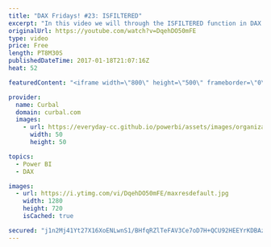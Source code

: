 ```yaml
---
title: "DAX Fridays! #23: ISFILTERED"
excerpt: "In this video we will through the ISFILTERED function in DAX.  This function is useful to detect when a column has been filtered and as shown in this video you can use it to set conditions when a column has been filtered.  Link to Power BI file: http://gofile.me/2kEOD/jSGFzsbB3  PREVIOUS VIDEO: USERELATIONSHIP"
originalUrl: https://youtube.com/watch?v=DqehDO50mFE
type: video
price: Free
length: PT8M30S
publishedDateTime: 2017-01-18T21:07:16Z
heat: 52

featuredContent: "<iframe width=\"800\" height=\"500\" frameborder=\"0\" src=\"https://www.youtube.com/embed/DqehDO50mFE\" allow=\"accelerometer; autoplay; encrypted-media; gyroscope; picture-in-picture\" allowfullscreen></iframe>"

provider:
  name: Curbal
  domain: curbal.com
  images:
    - url: https://everyday-cc.github.io/powerbi/assets/images/organizations/curbal.com-50x50.jpg
      width: 50
      height: 50

topics:
  - Power BI
  - DAX

images:
  - url: https://i.ytimg.com/vi/DqehDO50mFE/maxresdefault.jpg
    width: 1280
    height: 720
    isCached: true

secured: "j1n2Mj41Yt27X16XoENLwnS1/BHfqRZlTeFAV3Ce7oD7H+QCU92HEEYrKDBAz+X3fQXcE8sAn6VxiBkR7FTuWX+/DYYPvCYqF+fI/7EcNkUiVgCsUdn/sm03Fg8zDUVsMabM6GLx1zYn2fwpVQG25DArFtWta/M/3qoqYMyIfU0S7tjHGWB+y6dS7mb71KBa1g7pZILaTwyzv/0ABxdjl/8mL5q/WfHM7gvdNLvq7LNsT/w4djGom1ojJdNPsULH0NTN42YhIMuvZ4SZslwH+WQbfl2RZVFk8Mo+HaAusfmKU8zLlwGpIIct+4AQoaDPk2CdhEYaVbyeReO40f0/wSK5CSctt7cOAXcyP2omenu70xDfWGGxE3JbMJ+EkLiSgjMAg1UI39AbvIsy3OS0FgQJQu/wBEmuSW15CbjQOWA=;LN9C/2o9KOFOC/rL/SyVKw=="
---
```


